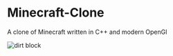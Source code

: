 # Minecraft-Clone
A clone of Minecraft written in C++ and modern OpenGl

![dirt block](https://i.imgur.com/0xSWNmU.png)
